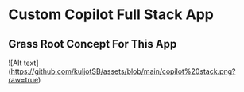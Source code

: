 # Custom Copilot Full Stack App

## Grass Root Concept For This App
![Alt text] (https://github.com/kuljotSB/assets/blob/main/copilot%20stack.png?raw=true)
